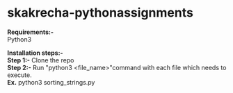 # skakrecha-pythonassignments
**Requirements:-** <br/>
Python3

**Installation steps:-** <br/>
**Step 1:-** Clone the repo <br/>
**Step 2:-** Run "python3 <file_name>"command with each file which needs to execute. <br/>
**Ex.** python3 sorting_strings.py
